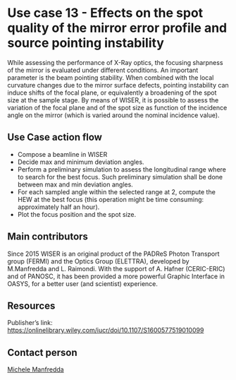 Use case 13 - Effects on the spot quality of the mirror error profile and source pointing instability
=========================================================	
While assessing the performance of X-Ray optics, the focusing sharpness of the mirror is evaluated under different conditions. An important parameter is the beam pointing stability. When combined with the local curvature changes due to the mirror surface defects, pointing instability can induce shifts of the focal plane, or equivalently a broadening of the spot size at the sample stage.
By means of WISER, it is possible to assess the variation of the focal plane and of the spot size as function of the incidence angle on the mirror (which is varied around the nominal incidence value).

Use Case action flow
------	
* Compose a beamline in WISER
* Decide max and minimum deviation angles.
* Perform a preliminary simulation to assess the longitudinal range where to search for the best focus. Such preliminary simulation shall be done between max and min deviation angles.
* For each sampled angle within the selected range at 2, compute the HEW at the best focus (this operation might be time consuming: approximately half an hour).
* Plot the focus position and the spot size.

Main contributors
------	
Since 2015 WISER is an original product of the PADReS Photon Transport group (FERMI) and the Optics Group (ELETTRA), developed by M.Manfredda and L. Raimondi. With the support of A. Hafner (CERIC-ERIC) and of PANOSC, it has been provided a more powerful Graphic Interface in OASYS, for a better user (and scientist) experience.

Resources
------	
Publisher’s link: https://onlinelibrary.wiley.com/iucr/doi/10.1107/S1600577519010099

Contact person
------	
[Michele Manfredda](michele.manfredda@elettra.eu)

